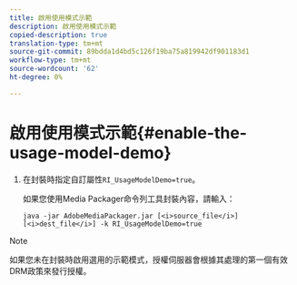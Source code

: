 ```yaml
---
title: 啟用使用模式示範
description: 啟用使用模式示範
copied-description: true
translation-type: tm+mt
source-git-commit: 89bdda1d4bd5c126f19ba75a819942df901183d1
workflow-type: tm+mt
source-wordcount: '62'
ht-degree: 0%

---
```



# 啟用使用模式示範{#enable-the-usage-model-demo}

1. 在封裝時指定自訂屬性`RI_UsageModelDemo=true`。

   如果您使用Media Packager命令列工具封裝內容，請輸入：

   ```
   java -jar AdobeMediaPackager.jar [<i>source_file</i>] [<i>dest_file</i>] -k RI_UsageModelDemo=true
   ```

>[!NOTE]
>
>如果您未在封裝時啟用選用的示範模式，授權伺服器會根據其處理的第一個有效DRM政策來發行授權。

